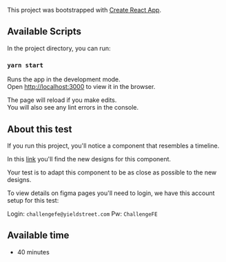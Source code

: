 This project was bootstrapped with [Create React App](https://github.com/facebook/create-react-app).

## Available Scripts

In the project directory, you can run:

### `yarn start`

Runs the app in the development mode.<br />
Open [http://localhost:3000](http://localhost:3000) to view it in the browser.

The page will reload if you make edits.<br />
You will also see any lint errors in the console.

## About this test

If you run this project, you'll notice a component that resembles a timeline.

In this [link](https://www.figma.com/file/XwHlewXk0l3dto1paiPTWa/EngineeringTest) you'll find the new designs for this component.

Your test is to adapt this component to be as close as possible to the new designs.

To view details on figma pages you'll need to login, we have this account setup for this test:

Login: `challengefe@yieldstreet.com`
Pw: `ChallengeFE`

## Available time

- 40 minutes
